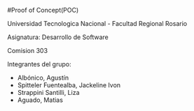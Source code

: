 #Proof of Concept(POC)

Universidad Tecnologica Nacional - Facultad Regional Rosario

Asignatura: Desarrollo de Software

Comision 303

Integrantes del grupo:

 * Albónico, Agustín
 * Spitteler Fuentealba, Jackeline Ivon
 * Strappini Santilli, Liza
 * Aguado, Matias
